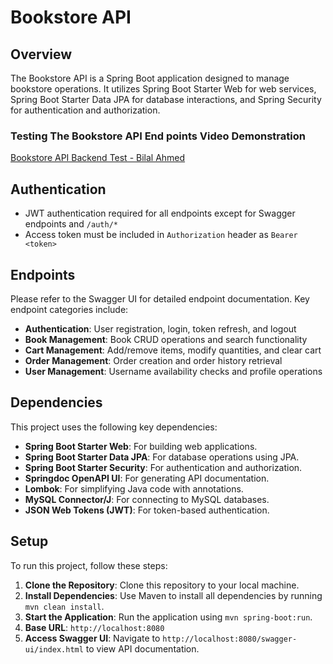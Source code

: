 # Bookstore API

## Overview
The Bookstore API is a Spring Boot application designed to manage bookstore operations. It utilizes Spring Boot Starter Web for web services, Spring Boot Starter Data JPA for database interactions, and Spring Security for authentication and authorization.

### Testing The Bookstore API End points Video Demonstration
[Bookstore API Backend Test - Bilal Ahmed](https://www.youtube.com/watch?v=lkjQrG431RA)

## Authentication
- JWT authentication required for all endpoints except for Swagger endpoints and `/auth/*`
- Access token must be included in `Authorization` header as `Bearer <token>`

## Endpoints
Please refer to the Swagger UI for detailed endpoint documentation. Key endpoint categories include:

- **Authentication**: User registration, login, token refresh, and logout
- **Book Management**: Book CRUD operations and search functionality
- **Cart Management**: Add/remove items, modify quantities, and clear cart
- **Order Management**: Order creation and order history retrieval
- **User Management**: Username availability checks and profile operations
## Dependencies
This project uses the following key dependencies:

- **Spring Boot Starter Web**: For building web applications.
- **Spring Boot Starter Data JPA**: For database operations using JPA.
- **Spring Boot Starter Security**: For authentication and authorization.
- **Springdoc OpenAPI UI**: For generating API documentation.
- **Lombok**: For simplifying Java code with annotations.
- **MySQL Connector/J**: For connecting to MySQL databases.
- **JSON Web Tokens (JWT)**: For token-based authentication.

## Setup
To run this project, follow these steps:

1. **Clone the Repository**: Clone this repository to your local machine.
2. **Install Dependencies**: Use Maven to install all dependencies by running `mvn clean install`.
3. **Start the Application**: Run the application using `mvn spring-boot:run`.
4. **Base URL**: `http://localhost:8080`
5. **Access Swagger UI**: Navigate to `http://localhost:8080/swagger-ui/index.html` to view API documentation.
